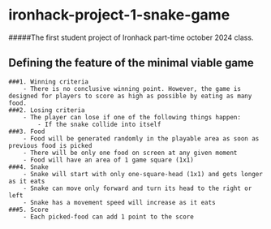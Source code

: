 # ironhack-project-1-snake-game
#####The first student project of Ironhack part-time october 2024 class. 

## Defining the feature of the minimal viable game
    ###1. Winning criteria
        - There is no conclusive winning point. However, the game is designed for players to score as high as possible by eating as many food.
    ###2. Losing criteria
        - The player can lose if one of the following things happen:
            - If the snake collide into itself
    ###3. Food
        - Food will be generated randomly in the playable area as soon as previous food is picked
        - There will be only one food on screen at any given moment
        - Food will have an area of 1 game square (1x1)
    ###4. Snake
        - Snake will start with only one-square-head (1x1) and gets longer as it eats
        - Snake can move only forward and turn its head to the right or left
        - Snake has a movement speed will increase as it eats
    ###5. Score
        - Each picked-food can add 1 point to the score
    
